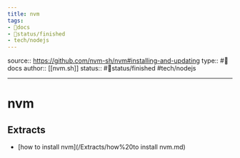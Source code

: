 ```yaml
---
title: nvm
tags:
- 📖docs
- 🚦status/finished
- tech/nodejs
---
```


source:: https://github.com/nvm-sh/nvm#installing-and-updating
type:: #📖docs
author:: [[nvm.sh]]
status:: #🚦status/finished
#tech/nodejs 

---

# nvm

## Extracts

- [how to install nvm](/Extracts/how%20to install nvm.md)
